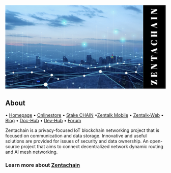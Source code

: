 <body>
<img src="https://github.com/ZentaChain/.github/blob/main/assets/zentachain_github.png">
</body>

## About

• [Homepage](https://zentachain.io) • [Onlinestore](https://zentanode.com) • [Stake CHAIN](https://staking.zentachain.io) •[Zentalk Mobile](https://zentachain.io/zentalkmobile) • [Zentalk-Web](https://zentalk.chat) • [Blog](https://zentachain.blog) • [Doc-Hub](https://docs.zentachain.io) • [Dev-Hub](https://dev.zentachain.io) • [Forum](http://forum.zentanode.com)

Zentachain is a privacy-focused IoT blockchain networking project that is focused on communication and data storage. Innovative and useful solutions are provided for issues of security and data ownership. An open-source project that aims to connect decentralized network dynamic routing and AI mesh networking.
  
### Learn more about [Zentachain](https://github.com/ZentaChain/Zentachain)
